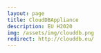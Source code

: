 ```yaml
---
layout: page
title: CloudDBAppliance
description: EU H2020
img: /assets/img/clouddb.png
redirect: http://clouddb.eu/
---
```

